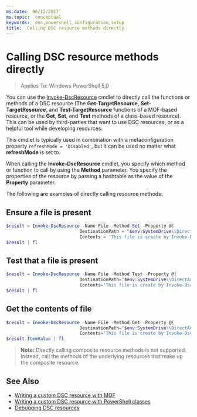 ```yaml
---
ms.date:  06/12/2017
ms.topic:  conceptual
keywords:  dsc,powershell,configuration,setup
title:  Calling DSC resource methods directly
---
```


# Calling DSC resource methods directly

>Applies To: Windows PowerShell 5.0

You can use the [Invoke-DscResource](https://technet.microsoft.com/library/mt517869.aspx) cmdlet to directly call the functions or methods of a DSC resource (The **Get-TargetResource**,
**Set-TargetResource**, and **Test-TargetResource** functions of a MOF-based resource, or the **Get**, **Set**, and **Test** methods of a class-based resource).
This can be used by third-parties that want to use DSC resources, or as a helpful tool while developing resources.

This cmdlet is typically used in combination with a metaconfiguration property `refreshMode = 'Disabled'`, but it can be used no matter what **refreshMode** is set to.

When calling the **Invoke-DscResource** cmdlet, you specify which method or function to call by using the **Method** parameter. You specify the properties of the resource by passing a
hashtable as the value of the **Property** parameter.

The following are examples of directly calling resource methods:

## Ensure a file is present

```powershell
$result = Invoke-DscResource -Name File -Method Set -Property @{
							DestinationPath = "$env:SystemDrive\\DirectAccess.txt";
							Contents = 'This file is create by Invoke-DscResource'} -Verbose
$result | fl
```

## Test that a file is present

```powershell
$result = Invoke-DscResource -Name File -Method Test -Property @{
							DestinationPath="$env:SystemDrive\\DirectAccess.txt";
							Contents='This file is create by Invoke-DscResource'} -Verbose
$result | fl
```

## Get the contents of file

```powershell
$result = Invoke-DscResource -Name File -Method Get -Property @{
							DestinationPath="$env:SystemDrive\\DirectAccess.txt";
							Contents='This file is create by Invoke-DscResource'} -Verbose
$result.ItemValue | fl
```

>**Note:** Directly calling composite resource methods is not supported. Instead, call the methods of the underlying resources that make up the composite resource.

## See Also
- [Writing a custom DSC resource with MOF](authoringResourceMOF.md)
- [Writing a custom DSC resource with PowerShell classes](authoringResourceClass.md)
- [Debugging DSC resources](debugResource.md)